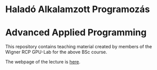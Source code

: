 Haladó Alkalamzott Programozás
===================
Advanced Applied Programming
===================

This repository contains teaching material created by members of the Wigner RCP GPU-Lab for the above BSc course.

The webpage of the lecture is [here](http://gpu.wigner.mta.hu/hu/laboratory/teaching/advanced-applied-programming).

